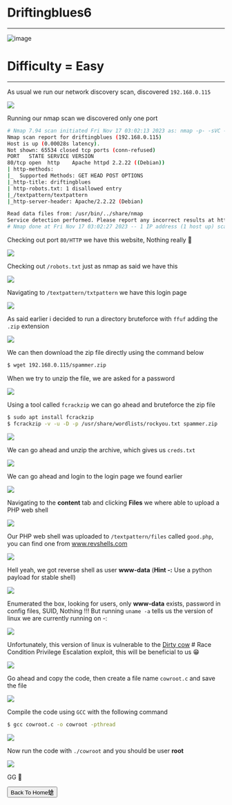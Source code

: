 # **Driftingblues6**

***
![image](https://github.com/sec-fortress/sec-fortress.github.io/assets/132317714/1c7b8528-5391-4ca1-918b-467edb8e82ef)

# **Difficulty = Easy**
***


As usual we run our network discovery scan, discovered `192.168.0.115`

![](https://i.imgur.com/870FsDS.png)


Running our nmap scan we discovered only one port


```bash
# Nmap 7.94 scan initiated Fri Nov 17 03:02:13 2023 as: nmap -p- -sVC -v --min-rate=1000 -T4 -oN nmap.txt 192.168.0.115
Nmap scan report for driftingblues (192.168.0.115)
Host is up (0.00028s latency).
Not shown: 65534 closed tcp ports (conn-refused)
PORT   STATE SERVICE VERSION
80/tcp open  http    Apache httpd 2.2.22 ((Debian))
| http-methods: 
|_  Supported Methods: GET HEAD POST OPTIONS
|_http-title: driftingblues
| http-robots.txt: 1 disallowed entry 
|_/textpattern/textpattern
|_http-server-header: Apache/2.2.22 (Debian)

Read data files from: /usr/bin/../share/nmap
Service detection performed. Please report any incorrect results at https://nmap.org/submit/ .
# Nmap done at Fri Nov 17 03:02:27 2023 -- 1 IP address (1 host up) scanned in 13.82 seconds
```


Checking out port `80/HTTP` we have this website, Nothing really 🤪


![](https://i.imgur.com/PjVDr1a.png)


Checking out `/robots.txt` just as nmap as said we have this


![](https://i.imgur.com/481D7iN.png)


Navigating to `/textpattern/txtpattern` we have this login page


![](https://i.imgur.com/WkwNule.png)


As said earlier i decided to run a directory bruteforce with `ffuf` adding the `.zip` extension


![](https://i.imgur.com/Kuvl2Gx.png)



We can then download the zip file directly using the command below



```bash
$ wget 192.168.0.115/spammer.zip
```



When we try to unzip the file, we are asked for a password


![](https://i.imgur.com/TXoobpj.png)

Using a tool called `fcrackzip` we can go ahead and bruteforce the zip file


```bash
$ sudo apt install fcrackzip
$ fcrackzip -v -u -D -p /usr/share/wordlists/rockyou.txt spammer.zip
```


![](https://i.imgur.com/5nXdEHA.png)



We can go ahead and unzip the archive, which gives us `creds.txt`


![](https://i.imgur.com/U4h63Tr.png)


We can go ahead and login to the login page we found earlier


![](https://i.imgur.com/419HKOE.png)



Navigating to the **content** tab and clicking **Files** we where able to upload a PHP web shell



![](https://i.imgur.com/DqDBUKG.png)


Our PHP web shell was uploaded to `/textpattern/files` called `good.php`, you can find one from www.revshells.com


![](https://i.imgur.com/C40LrEu.png)


Hell yeah, we got reverse shell as user **www-data** (**Hint -:** Use a python payload for stable shell)


![](https://i.imgur.com/h5Gi1fr.png)


Enumerated the box, looking for users, only **www-data** exists, password in config files, SUID, Nothing !!! But running `uname -a` tells us the version of linux we are currently running on -:


![](https://i.imgur.com/zdKEJcq.png)


Unfortunately, this version of linux is vulnerable to the [Dirty cow](https://www.exploit-db.com/exploits/40616) # Race Condition Privilege Escalation exploit, this will be beneficial to us 😁


![](https://i.imgur.com/mM5atFa.png)


Go ahead and copy the code, then create a file name `cowroot.c` and save the file


![](https://i.imgur.com/B7XWtmh.png)



Compile the code using `GCC` with the following command


```bash
$ gcc cowroot.c -o cowroot -pthread
```


![](https://i.imgur.com/eNC4HMx.png)


Now run the code with `./cowroot` and you should be user **root**


![](https://i.imgur.com/5iYl7Gi.png)



GG 👾



<button onclick="window.location.href='https://sec-fortress.github.io';">Back To Home螥</button>





